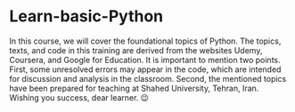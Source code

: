 # Learn-basic-Python
In this course, we will cover the foundational topics of Python. The topics, texts, and code in this training are derived from the websites Udemy, Coursera, and Google for Education. It is important to mention two points. First, some unresolved errors may appear in the code, which are intended for discussion and analysis in the classroom. Second, the mentioned topics have been prepared for teaching at Shahed University, Tehran, Iran. Wishing you success, dear learner. 😉
